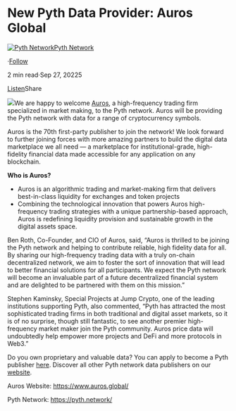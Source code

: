 New Pyth Data Provider: Auros Global
====================================

[![Pyth Network](https://miro.medium.com/v2/resize:fill:88:88/1*rdK3rHcWpkge6BRQRIwBjA.jpeg)](/?source=post_page-----4cca9c9f3459--------------------------------)[Pyth Network](/?source=post_page-----4cca9c9f3459--------------------------------)

·[Follow](https://medium.com/m/signin?actionUrl=https%3A%2F%2Fmedium.com%2F_%2Fsubscribe%2Fuser%2Ff55fccc0ad62&operation=register&redirect=https%3A%2F%2Fpythnetwork.medium.com%2Fnew-pyth-data-provider-auros-global-4cca9c9f3459&user=Pyth+Network&userId=f55fccc0ad62&source=post_page-f55fccc0ad62----4cca9c9f3459---------------------post_header-----------)

2 min read·Sep 27, 20225

[Listen](https://medium.com/m/signin?actionUrl=https%3A%2F%2Fmedium.com%2Fplans%3Fdimension%3Dpost_audio_button%26postId%3D4cca9c9f3459&operation=register&redirect=https%3A%2F%2Fpythnetwork.medium.com%2Fnew-pyth-data-provider-auros-global-4cca9c9f3459&source=-----4cca9c9f3459---------------------post_audio_button-----------)Share

![](https://miro.medium.com/v2/resize:fit:1400/1*lxwufsVYdn95Wl2b-JsuYQ.jpeg)We are happy to welcome [Auros](https://www.auros.global/), a high-frequency trading firm specialized in market making, to the Pyth network. Auros will be providing the Pyth network with data for a range of cryptocurrency symbols.

Auros is the 70th first-party publisher to join the network! We look forward to further joining forces with more amazing partners to build the digital data marketplace we all need — a marketplace for institutional-grade, high-fidelity financial data made accessible for any application on any blockchain.

**Who is Auros?**

* Auros is an algorithmic trading and market-making firm that delivers best-in-class liquidity for exchanges and token projects
* Combining the technological innovation that powers Auros high-frequency trading strategies with a unique partnership-based approach, Auros is redefining liquidity provision and sustainable growth in the digital assets space.

Ben Roth, Co-Founder, and CIO of Auros, said, “Auros is thrilled to be joining the Pyth network and helping to contribute reliable, high fidelity data for all. By sharing our high-frequency trading data with a truly on-chain decentralized network, we aim to foster the sort of innovation that will lead to better financial solutions for all participants. We expect the Pyth network will become an invaluable part of a future decentralized financial system and are delighted to be partnered with them on this mission.”

Stephen Kaminsky, Special Projects at Jump Crypto, one of the leading institutions supporting Pyth, also commented, “Pyth has attracted the most sophisticated trading firms in both traditional and digital asset markets, so it is of no surprise, though still fantastic, to see another premier high-frequency market maker join the Pyth community. Auros price data will undoubtedly help empower more projects and DeFi and more protocols in Web3.”

Do you own proprietary and valuable data? You can apply to become a Pyth publisher [here](https://yyyf63zqhtu.typeform.com/PythDPA). Discover all other Pyth network data publishers on our [website](https://pyth.network/publishers/).

Auros Website: <https://www.auros.global/>

Pyth Network: <https://pyth.network/>

